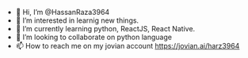 - 👋 Hi, I’m @HassanRaza3964
- 👀 I’m interested in learnig new things.
- 🌱 I’m currently learning python, ReactJS, React Native.
- 💞️ I’m looking to collaborate on python language
- 📫 How to reach me on my jovian account
https://jovian.ai/harz3964
<!---
HassanRaza3964/HassanRaza3964 is a ✨ special ✨ repository because its `README.md` (this file) appears on your GitHub profile.
You can click the Preview link to take a look at your changes.
--->
